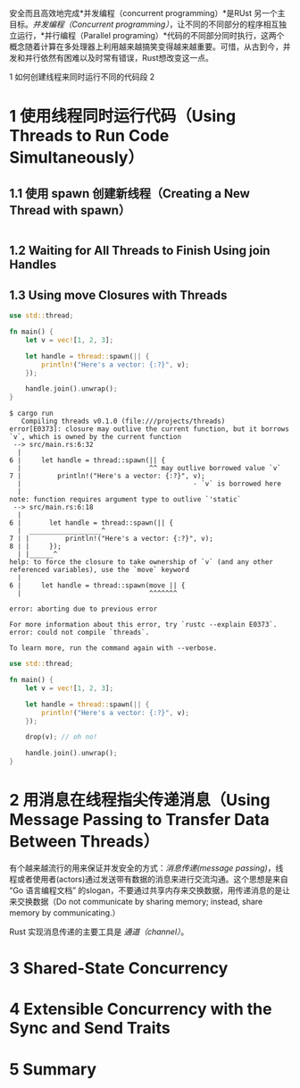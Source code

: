 安全而且高效地完成*并发编程（concurrent programming）*是RUst 另一个主目标。*并发编程（Concurrent programming）*，让不同的不同部分的程序相互独立运行，*并行编程（Parallel programing）*代码的不同部分同时执行，这两个概念随着计算在多处理器上利用越来越搞笑变得越来越重要。可惜，从古到今，并发和并行依然有困难以及时常有错误，Rust想改变这一点。


1 如何创建线程来同时运行不同的代码段
2 


# 1 使用线程同时运行代码（Using Threads to Run Code Simultaneously）
## 1.1 使用 spawn 创建新线程（Creating a New Thread with spawn）
```rust

```

## 1.2 Waiting for All Threads to Finish Using join Handles


## 1.3 Using move Closures with Threads
```rust
use std::thread;

fn main() {
    let v = vec![1, 2, 3];

    let handle = thread::spawn(|| {
        println!("Here's a vector: {:?}", v);
    });

    handle.join().unwrap();
}
```

```
$ cargo run
   Compiling threads v0.1.0 (file:///projects/threads)
error[E0373]: closure may outlive the current function, but it borrows `v`, which is owned by the current function
 --> src/main.rs:6:32
  |
6 |     let handle = thread::spawn(|| {
  |                                ^^ may outlive borrowed value `v`
7 |         println!("Here's a vector: {:?}", v);
  |                                           - `v` is borrowed here
  |
note: function requires argument type to outlive `'static`
 --> src/main.rs:6:18
  |
6 |       let handle = thread::spawn(|| {
  |  __________________^
7 | |         println!("Here's a vector: {:?}", v);
8 | |     });
  | |______^
help: to force the closure to take ownership of `v` (and any other referenced variables), use the `move` keyword
  |
6 |     let handle = thread::spawn(move || {
  |                                ^^^^^^^

error: aborting due to previous error

For more information about this error, try `rustc --explain E0373`.
error: could not compile `threads`.

To learn more, run the command again with --verbose.
```


```rust
use std::thread;

fn main() {
    let v = vec![1, 2, 3];

    let handle = thread::spawn(|| {
        println!("Here's a vector: {:?}", v);
    });

    drop(v); // oh no!

    handle.join().unwrap();
}

```

# 2 用消息在线程指尖传递消息（Using Message Passing to Transfer Data Between Threads）
有个越来越流行的用来保证并发安全的方式：*消息传递(message passing)*，线程或者使用者(actors)通过发送带有数据的消息来进行交流沟通。这个思想是来自 “Go 语言编程文档” 的slogan，不要通过共享内存来交换数据，用传递消息的是让来交换数据（Do not communicate by sharing memory; instead, share memory by communicating.）

Rust 实现消息传递的主要工具是 *通道（channel）*。




# 3 Shared-State Concurrency


# 4 Extensible Concurrency with the Sync and Send Traits

# 5 Summary